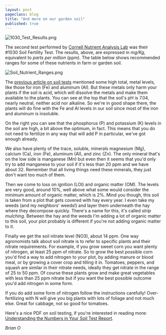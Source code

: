```yaml
---
layout: post
pageclass: blog
title: "And more on our garden soil"
published: true
---
```

![1030\_Test\_Results.png]({{site.url}}/images/1030_Test_Results.png)

The second test performed by [Cornell Nutrient Analysis Lab](http://cnal.cals.cornell.edu/ "Cornell Nutrient Analysis Lab") was their #1030 Soil Fertility Test. The results, above, are expressed in *mg/Kg*, equivalent to *parts per million* (ppm). The table below shows recommended ranges for some of these nutrients in farm or garden soil.

![Soil\_Nutrient\_Ranges.png]({{site.url}}/images/Soil_Nutrient_Ranges.png)

The [previous article on soil tests]({{site.url}}/blog/our-garden-soil/) mentioned some high total, metal levels, like those for iron (Fe) and aluminum (Al). But these metals only harm your plants if the soil is acid, which will dissolve the metals and make them available to the plants. You can see at the top that the soil's pH is 7.04, nearly neutral, neither acid nor alkaline. So we're in good shape there, the plants will do fine with the Fe and Al levels in our soil since most of the iron and aluminum is insoluble.

On the right you can see that the phosphorus (P) and potassium (K) levels in the soil are high, a bit above the optimum, in fact. This means that you do not need to fertilize in any way that will add P in particular, we've got enough already.

We also have plenty of the trace, soluble, minerals magnesium (Mg), calcium (Ca), iron (Fe), aluminum (Al), and zinc (Zn). The only mineral that's on the low side is manganese (Mn) but even then it seems that you'd only try to add manganese to your soil if it's less than 20 ppm and we have about 32. Remember that all living things need these minerals, they just don't want too much of them.

Then we come to loss on ignition (LOI) and organic matter (OM). The levels are very good, around 10%, well above what some would consider the minimum amount of organic matter, which is 2%. Mind you though, this soil is taken from a plot that gets covered with hay every year. I even take my weeds (and my neighbors' weeds!) and layer them underneath the hay where they decompose quickly. There's a name for this, it's called *strip mulching*. Between the hay and the weeds I'm adding a lot of organic matter to this soil, your plot probably is different if you're not adding organic matter to it.

Finally we get the soil nitrate level (NO3), about 14 ppm. One way agronomists talk about soil nitrate is to refer to specific plants and their nitrate requirements. For example, if you grow sweet corn you want plenty of nitrogen, at least 25 ppm of nitrate. So to grow the best possible corn you'd find a way to add nitrogen to your plot, by adding manure or blood meal, or by growing a cover crop and tilling it in. Tomatoes, peppers, and squash are similar in their nitrate needs, ideally they get nitrate in the range of 25 to 50 ppm. Of course these plants grow and make great vegetables with less than 25 ppm nitrate but if you want the best possible outcome you'd add nitrogen in some form.

If you do add some form of nitrogen follow the instructions carefully! Over-fertilizing with N will give you big plants with lots of foliage and not much else. Great for cabbage, not so good for tomatoes.

Here's a nice PDF on soil testing, if you're interested in reading more: [Understanding the Numbers in Your Soil Test Report]({{site.url}}/pdf/Understanding_the_Numbers_in_Your_Soil_Test_Report.pdf).

*Brian O*
